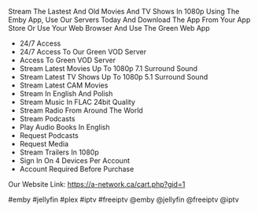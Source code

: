 Stream The Lastest And Old Movies And TV Shows In 1080p Using The Emby App, Use Our Servers Today And Download The App From Your App Store Or Use Your Web Browser And Use The Green Web App

- 24/7 Access
- 24/7 Access To Our Green VOD Server
- Access To Green VOD Server
- Stream Latest Movies Up To 1080p 7.1 Surround Sound
- Stream Latest TV Shows Up To 1080p 5.1 Surround Sound
- Stream Latest ​CAM Movies
- Stream In English And Polish
- Stream Music In FLAC 24bit Quality
- Stream Radio From Around The World
- Stream Podcasts
- Play Audio Books In English
- Request Podcasts
- Request Media
- Stream Trailers In 1080p
- Sign In On 4 Devices Per Account
- Account Required Before Purchase

Our Website Link: https://a-network.ca/cart.php?gid=1






#emby #jellyfin #plex #iptv #freeiptv @emby @jellyfin @freeiptv @iptv
